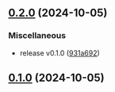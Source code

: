 

## [0.2.0](https://github.com/javiercm1410/personal_site/compare/v0.1.0...v0.2.0) (2024-10-05)


### Miscellaneous

* release v0.1.0 ([931a692](https://github.com/javiercm1410/personal_site/commit/931a692af501a650a764ad44b15e41ed0ca48633))

## [0.1.0](https://github.com/javiercm1410/personal_site/compare/v0.1.0...v0.1.0) (2024-10-05)
